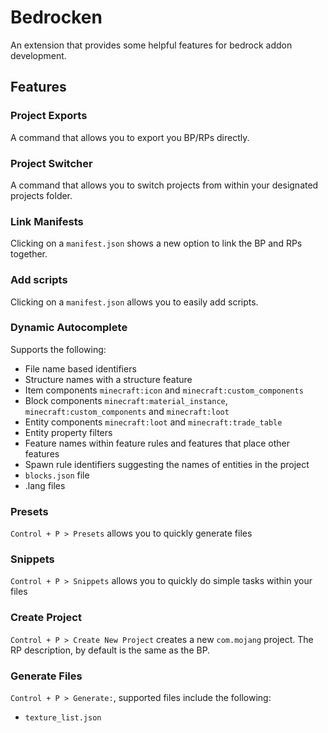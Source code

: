 # Bedrocken

An extension that provides some helpful features for bedrock addon development.

## Features

### Project Exports

A command that allows you to export you BP/RPs directly.

### Project Switcher

A command that allows you to switch projects from within your designated projects folder.

### Link Manifests

Clicking on a `manifest.json` shows a new option to link the BP and RPs together.

### Add scripts

Clicking on a `manifest.json` allows you to easily add scripts.

### Dynamic Autocomplete

Supports the following:

- File name based identifiers
- Structure names with a structure feature
- Item components `minecraft:icon` and `minecraft:custom_components`
- Block components `minecraft:material_instance`, `minecraft:custom_components` and `minecraft:loot`
- Entity components `minecraft:loot` and `minecraft:trade_table`
- Entity property filters
- Feature names within feature rules and features that place other features
- Spawn rule identifiers suggesting the names of entities in the project
- `blocks.json` file
- .lang files

### Presets

`Control + P > Presets` allows you to quickly generate files

### Snippets

`Control + P > Snippets` allows you to quickly do simple tasks within your files

### Create Project

`Control + P > Create New Project` creates a new `com.mojang` project. The RP description, by default is the same as the BP.

### Generate Files

`Control + P > Generate:`, supported files include the following:

- `texture_list.json`
